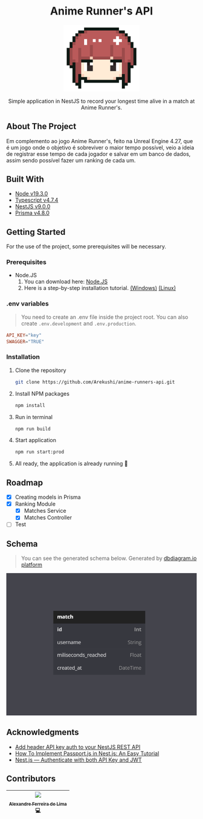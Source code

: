 <h1 align="center">
  Anime Runner's API
</h1>

<p align="center">
  <a href="#" target="blank">
    <img src="./assets/logo-01.png" width="200" alt="Nest Logo" />
  </a>
</p>

<p align="center">
  Simple application in NestJS to record your longest time alive in a match at Anime Runner's.
</p>

## About The Project
Em complemento ao jogo Anime Runner's, feito na Unreal Engine 4.27, que é um jogo onde o objetivo é sobreviver o maior tempo possível, veio a ideia de registrar esse tempo de cada jogador e salvar em um banco de dados, assim sendo possível fazer um ranking de cada um.


## Built With
- [Node v19.3.0][node]
- [Typescript v4.7.4][typescript]
- [NestJS v9.0.0][nestjs]
- [Prisma v4.8.0][prisma]

## Getting Started
For the use of the project, some prerequisites will be necessary.

### Prerequisites
* Node.JS
  1. You can download here: [Node.JS][nodejs_url]
  2. Here is a step-by-step installation tutorial. [(Windows)][nodejs_tutorial_windows] [(Linux)][nodejs_tutorial_linux]

### .env variables
> You need to create an .env file inside the project root. You can also create `.env.development` and `.env.production`.

```toml
API_KEY="key"
SWAGGER="TRUE"
```

### Installation

1. Clone the repository
   ```sh
   git clone https://github.com/Arekushi/anime-runners-api.git
   ```
2. Install NPM packages
    ```sh
    npm install
    ```
3. Run in terminal
   ```sh
   npm run build
   ```
3. Start application
    ```sh
    npm run start:prod
    ```
5. All ready, the application is already running 🎉

## Roadmap
- [x] Creating models in Prisma
- [x] Ranking Module
  - [x] Matches Service
  - [x] Matches Controller
- [ ]  Test

## Schema
> You can see the generated schema below. Generated by [dbdiagram.io platform][schema]

<div align="center">
  <img
  height=""
  width="600"
  title="Simple Anime Runner's Schema"
  alt="Simple Anime Runner's Schema"
  src="./prisma/schemas/2023-01-03_12-07.png">
</div>

## Acknowledgments
* [Add header API key auth to your NestJS REST API](https://www.stewright.me/2021/03/add-header-api-key-to-nestjs-rest-api/)
* [How To Implement Passport.js in Nest.js: An Easy Tutorial](https://ownid.com/blog/how-to-implement-passport-js-in-nest-js-an-easy-tutorial/)
* [Nest.js — Authenticate with both API Key and JWT](https://medium.com/@alpercitak/nest-js-authenticate-with-both-api-key-and-jwt-4a22bf7b3049)


## Contributors
| [<div><img width=115 src="https://avatars.githubusercontent.com/u/54884313?v=4"><br><sub>Alexandre Ferreira de Lima</sub></div>][arekushi] <div title="Code">💻</div> |
| :---: |

<!-- [Build With] -->
[nestjs]: https://nestjs.com/
[prisma]: https://www.prisma.io/
[node]: https://nodejs.org/dist/latest-v19.x/docs/api/
[typescript]: https://www.typescriptlang.org/

<!-- [Some links] -->
[schema]: https://dbdiagram.io/d/63ae85307d39e42284e828b0

[nodejs_url]: https://nodejs.org/en/download/
[nodejs_tutorial_windows]: https://www.edureka.co/blog/node-js-installation/
[nodejs_tutorial_linux]: https://www.geeksforgeeks.org/installation-of-node-js-on-linux/

<!-- [Constributors] -->
[arekushi]: https://github.com/Arekushi
